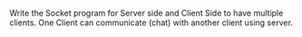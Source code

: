 Write the Socket program for Server side and Client Side to have multiple clients. One Client can communicate (chat) with another client using server.